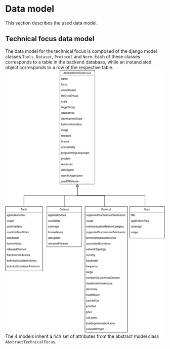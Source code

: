 # Data model
This section describes the used data model. 

## Technical focus data model
The data model for the technical focus is composed of the django model classes `Tools`, `Dataset`, `Protocol` and `Norm`. Each of these classes corresponds to a table in the backend database, while an instanciated object corresponds to a row of the respective table.
![Structure of the data model for the technical focus](../img/technical_focus_data_structure.jpg)
The 4 models inherit a rich set of attributes from the abstract model class `AbstractTechnicalFocus`.
